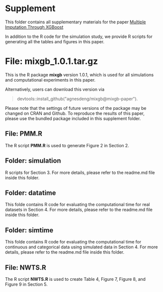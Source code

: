 # Supplement
This folder contains all supplementary materials for the paper [Multiple Imputation Through XGBoost](https://www.tandfonline.com/doi/full/10.1080/10618600.2023.2252501) 

In addition to the R code for the simulation study, we provide R scripts for generating all the tables and figures in this paper. 

# File: mixgb_1.0.1.tar.gz
This is the R package **mixgb** version 1.0.1, which is used for all simulations and computational experiments in this paper. 

Alternatively, users can download this version via 
> devtools::install_github("agnesdeng/mixgb@mixgb-paper").

Please note that the settings of future versions of the package may be changed on CRAN and Github. To reproduce the results of this paper, please use the bundled package included in this supplement folder.


## File: PMM.R
The R script **PMM.R** is used to generate Figure 2 in Section 2.

## Folder: simulation
R scripts for Section 3. For more details, please refer to the readme.md file inside this folder.

## Folder: datatime
This folde contains R code for evaluating the computational time for real datasets in Section 4. For more details, please refer to the readme.md file inside this folder.
  
## Folder: simtime
This folde contains R code for evaluating the computational time for continuous and categorical data using simulated data in Section 4. For more details, please refer to the readme.md file inside this folder.


## File: NWTS.R
The R script **NWTS.R** is used to create Table 4, Figure 7, Figure 8, and Figure 9 in Section 5.


